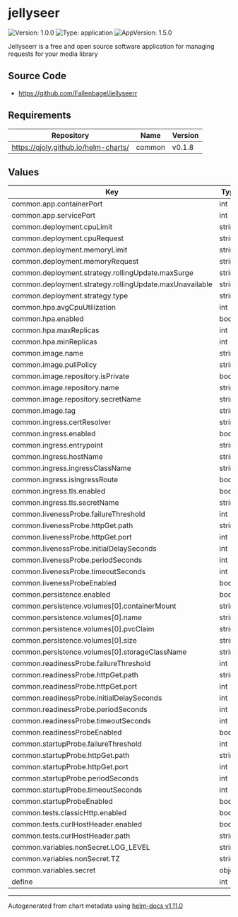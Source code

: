 # jellyseer

![Version: 1.0.0](https://img.shields.io/badge/Version-1.0.0-informational?style=flat-square) ![Type: application](https://img.shields.io/badge/Type-application-informational?style=flat-square) ![AppVersion: 1.5.0](https://img.shields.io/badge/AppVersion-1.5.0-informational?style=flat-square)

Jellyseerr is a free and open source software application for managing requests for your media library

## Source Code

* <https://github.com/Fallenbagel/jellyseerr>

## Requirements

| Repository | Name | Version |
|------------|------|---------|
| https://qjoly.github.io/helm-charts/ | common | v0.1.8 |

## Values

| Key | Type | Default | Description |
|-----|------|---------|-------------|
| common.app.containerPort | int | `5055` |  |
| common.app.servicePort | int | `80` |  |
| common.deployment.cpuLimit | string | `nil` |  |
| common.deployment.cpuRequest | string | `nil` |  |
| common.deployment.memoryLimit | string | `nil` |  |
| common.deployment.memoryRequest | string | `nil` |  |
| common.deployment.strategy.rollingUpdate.maxSurge | string | `"25%"` |  |
| common.deployment.strategy.rollingUpdate.maxUnavailable | string | `"25%"` |  |
| common.deployment.strategy.type | string | `"RollingUpdate"` |  |
| common.hpa.avgCpuUtilization | int | `50` |  |
| common.hpa.enabled | bool | `false` |  |
| common.hpa.maxReplicas | int | `2` |  |
| common.hpa.minReplicas | int | `1` |  |
| common.image.name | string | `"fallenbagel/jellyseerr"` |  |
| common.image.pullPolicy | string | `"Always"` |  |
| common.image.repository.isPrivate | bool | `false` |  |
| common.image.repository.name | string | `nil` |  |
| common.image.repository.secretName | string | `nil` |  |
| common.image.tag | string | `"1.5.0"` |  |
| common.ingress.certResolver | string | `"letsencrypt"` |  |
| common.ingress.enabled | bool | `false` |  |
| common.ingress.entrypoint | string | `"websecure"` |  |
| common.ingress.hostName | string | `"baikal.thoughtless.eu"` |  |
| common.ingress.ingressClassName | string | `nil` |  |
| common.ingress.isIngressRoute | bool | `true` |  |
| common.ingress.tls.enabled | bool | `true` |  |
| common.ingress.tls.secretName | string | `""` |  |
| common.livenessProbe.failureThreshold | int | `1` |  |
| common.livenessProbe.httpGet.path | string | `"/"` |  |
| common.livenessProbe.httpGet.port | int | `5055` |  |
| common.livenessProbe.initialDelaySeconds | int | `20` |  |
| common.livenessProbe.periodSeconds | int | `60` |  |
| common.livenessProbe.timeoutSeconds | int | `3` |  |
| common.livenessProbeEnabled | bool | `true` |  |
| common.persistence.enabled | bool | `true` |  |
| common.persistence.volumes[0].containerMount | string | `"/app/config"` |  |
| common.persistence.volumes[0].name | string | `"data"` |  |
| common.persistence.volumes[0].pvcClaim | string | `""` |  |
| common.persistence.volumes[0].size | string | `"5Gi"` |  |
| common.persistence.volumes[0].storageClassName | string | `""` |  |
| common.readinessProbe.failureThreshold | int | `2` |  |
| common.readinessProbe.httpGet.path | string | `"/"` |  |
| common.readinessProbe.httpGet.port | int | `5055` |  |
| common.readinessProbe.initialDelaySeconds | int | `20` |  |
| common.readinessProbe.periodSeconds | int | `30` |  |
| common.readinessProbe.timeoutSeconds | int | `3` |  |
| common.readinessProbeEnabled | bool | `true` |  |
| common.startupProbe.failureThreshold | int | `20` |  |
| common.startupProbe.httpGet.path | string | `"/"` |  |
| common.startupProbe.httpGet.port | int | `5055` |  |
| common.startupProbe.periodSeconds | int | `10` |  |
| common.startupProbe.timeoutSeconds | int | `1` |  |
| common.startupProbeEnabled | bool | `false` |  |
| common.tests.classicHttp.enabled | bool | `true` |  |
| common.tests.curlHostHeader.enabled | bool | `true` |  |
| common.tests.curlHostHeader.path | string | `"/"` |  |
| common.variables.nonSecret.LOG_LEVEL | string | `"debug"` |  |
| common.variables.nonSecret.TZ | string | `"Europe/Paris"` |  |
| common.variables.secret | object | `{}` |  |
| define | int | `5055` |  |

----------------------------------------------
Autogenerated from chart metadata using [helm-docs v1.11.0](https://github.com/norwoodj/helm-docs/releases/v1.11.0)
